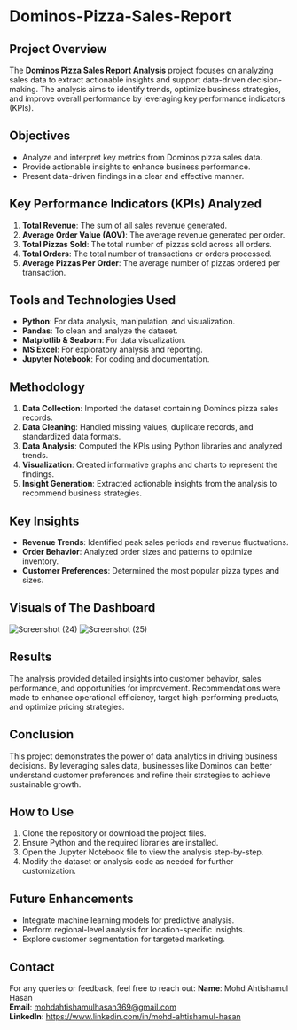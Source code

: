 # Dominos-Pizza-Sales-Report

## Project Overview
The **Dominos Pizza Sales Report Analysis** project focuses on analyzing sales data to extract actionable insights and support data-driven decision-making. The analysis aims to identify trends, optimize business strategies, and improve overall performance by leveraging key performance indicators (KPIs).

## Objectives
- Analyze and interpret key metrics from Dominos pizza sales data.
- Provide actionable insights to enhance business performance.
- Present data-driven findings in a clear and effective manner.

## Key Performance Indicators (KPIs) Analyzed
1. **Total Revenue**: The sum of all sales revenue generated.
2. **Average Order Value (AOV)**: The average revenue generated per order.
3. **Total Pizzas Sold**: The total number of pizzas sold across all orders.
4. **Total Orders**: The total number of transactions or orders processed.
5. **Average Pizzas Per Order**: The average number of pizzas ordered per transaction.

## Tools and Technologies Used
- **Python**: For data analysis, manipulation, and visualization.
- **Pandas**: To clean and analyze the dataset.
- **Matplotlib & Seaborn**: For data visualization.
- **MS Excel**: For exploratory analysis and reporting.
- **Jupyter Notebook**: For coding and documentation.

## Methodology
1. **Data Collection**: Imported the dataset containing Dominos pizza sales records.
2. **Data Cleaning**: Handled missing values, duplicate records, and standardized data formats.
3. **Data Analysis**: Computed the KPIs using Python libraries and analyzed trends.
4. **Visualization**: Created informative graphs and charts to represent the findings.
5. **Insight Generation**: Extracted actionable insights from the analysis to recommend business strategies.

## Key Insights
- **Revenue Trends**: Identified peak sales periods and revenue fluctuations.
- **Order Behavior**: Analyzed order sizes and patterns to optimize inventory.
- **Customer Preferences**: Determined the most popular pizza types and sizes.

## Visuals of The Dashboard
![Screenshot (24)](https://github.com/user-attachments/assets/237d58d7-5cf4-4d37-a7db-3365ea3a44e5)
![Screenshot (25)](https://github.com/user-attachments/assets/32248956-18ae-4717-b3f8-3857956b3ac5)

## Results
The analysis provided detailed insights into customer behavior, sales performance, and opportunities for improvement. Recommendations were made to enhance operational efficiency, target high-performing products, and optimize pricing strategies.

## Conclusion
This project demonstrates the power of data analytics in driving business decisions. By leveraging sales data, businesses like Dominos can better understand customer preferences and refine their strategies to achieve sustainable growth.

## How to Use
1. Clone the repository or download the project files.
2. Ensure Python and the required libraries are installed.
3. Open the Jupyter Notebook file to view the analysis step-by-step.
4. Modify the dataset or analysis code as needed for further customization.

## Future Enhancements
- Integrate machine learning models for predictive analysis.
- Perform regional-level analysis for location-specific insights.
- Explore customer segmentation for targeted marketing.

## Contact
For any queries or feedback, feel free to reach out:
**Name**: Mohd Ahtishamul Hasan  
**Email**: mohdahtishamulhasan369@gmail.com  
**LinkedIn**: https://www.linkedin.com/in/mohd-ahtishamul-hasan
